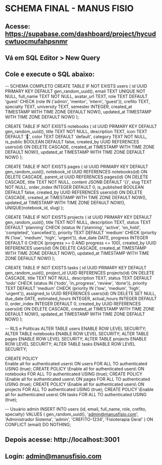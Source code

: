 # SCHEMA FINAL - MANUS FISIO

## Acesse: https://supabase.com/dashboard/project/hycudcwtuocmufahpsnmr
## Vá em SQL Editor > New Query
## Cole e execute o SQL abaixo:

-- SCHEMA COMPLETO
CREATE TABLE IF NOT EXISTS users (
    id UUID PRIMARY KEY DEFAULT gen_random_uuid(),
    email TEXT UNIQUE NOT NULL,
    full_name TEXT NOT NULL,
    avatar_url TEXT,
    role TEXT DEFAULT 'guest' CHECK (role IN ('admin', 'mentor', 'intern', 'guest')),
    crefito TEXT,
    specialty TEXT,
    university TEXT,
    semester INTEGER,
    created_at TIMESTAMP WITH TIME ZONE DEFAULT NOW(),
    updated_at TIMESTAMP WITH TIME ZONE DEFAULT NOW()
);

CREATE TABLE IF NOT EXISTS notebooks (
    id UUID PRIMARY KEY DEFAULT gen_random_uuid(),
    title TEXT NOT NULL,
    description TEXT,
    icon TEXT DEFAULT '📁',
    color TEXT DEFAULT 'default',
    category TEXT NOT NULL,
    is_public BOOLEAN DEFAULT false,
    created_by UUID REFERENCES users(id) ON DELETE CASCADE,
    created_at TIMESTAMP WITH TIME ZONE DEFAULT NOW(),
    updated_at TIMESTAMP WITH TIME ZONE DEFAULT NOW()
);

CREATE TABLE IF NOT EXISTS pages (
    id UUID PRIMARY KEY DEFAULT gen_random_uuid(),
    notebook_id UUID REFERENCES notebooks(id) ON DELETE CASCADE,
    parent_id UUID REFERENCES pages(id) ON DELETE CASCADE,
    title TEXT NOT NULL,
    content JSONB DEFAULT '{}',
    slug TEXT NOT NULL,
    order_index INTEGER DEFAULT 0,
    is_published BOOLEAN DEFAULT false,
    created_by UUID REFERENCES users(id) ON DELETE CASCADE,
    created_at TIMESTAMP WITH TIME ZONE DEFAULT NOW(),
    updated_at TIMESTAMP WITH TIME ZONE DEFAULT NOW(),
    UNIQUE(notebook_id, slug)
);

CREATE TABLE IF NOT EXISTS projects (
    id UUID PRIMARY KEY DEFAULT gen_random_uuid(),
    title TEXT NOT NULL,
    description TEXT,
    status TEXT DEFAULT 'planning' CHECK (status IN ('planning', 'active', 'on_hold', 'completed', 'cancelled')),
    priority TEXT DEFAULT 'medium' CHECK (priority IN ('low', 'medium', 'high', 'urgent')),
    due_date DATE,
    progress INTEGER DEFAULT 0 CHECK (progress >= 0 AND progress <= 100),
    created_by UUID REFERENCES users(id) ON DELETE CASCADE,
    created_at TIMESTAMP WITH TIME ZONE DEFAULT NOW(),
    updated_at TIMESTAMP WITH TIME ZONE DEFAULT NOW()
);

CREATE TABLE IF NOT EXISTS tasks (
    id UUID PRIMARY KEY DEFAULT gen_random_uuid(),
    project_id UUID REFERENCES projects(id) ON DELETE CASCADE,
    title TEXT NOT NULL,
    description TEXT,
    status TEXT DEFAULT 'todo' CHECK (status IN ('todo', 'in_progress', 'review', 'done')),
    priority TEXT DEFAULT 'medium' CHECK (priority IN ('low', 'medium', 'high', 'urgent')),
    assigned_to UUID REFERENCES users(id) ON DELETE SET NULL,
    due_date DATE,
    estimated_hours INTEGER,
    actual_hours INTEGER DEFAULT 0,
    order_index INTEGER DEFAULT 0,
    created_by UUID REFERENCES users(id) ON DELETE CASCADE,
    created_at TIMESTAMP WITH TIME ZONE DEFAULT NOW(),
    updated_at TIMESTAMP WITH TIME ZONE DEFAULT NOW()
);

-- RLS e Políticas
ALTER TABLE users ENABLE ROW LEVEL SECURITY;
ALTER TABLE notebooks ENABLE ROW LEVEL SECURITY;
ALTER TABLE pages ENABLE ROW LEVEL SECURITY;
ALTER TABLE projects ENABLE ROW LEVEL SECURITY;
ALTER TABLE tasks ENABLE ROW LEVEL SECURITY;

CREATE POLICY \
Enable
all
for
authenticated
users\ ON users FOR ALL TO authenticated USING (true);
CREATE POLICY \Enable
all
for
authenticated
users\ ON notebooks FOR ALL TO authenticated USING (true);
CREATE POLICY \Enable
all
for
authenticated
users\ ON pages FOR ALL TO authenticated USING (true);
CREATE POLICY \Enable
all
for
authenticated
users\ ON projects FOR ALL TO authenticated USING (true);
CREATE POLICY \Enable
all
for
authenticated
users\ ON tasks FOR ALL TO authenticated USING (true);

-- Usuário admin
INSERT INTO users (id, email, full_name, role, crefito, specialty) 
VALUES (
    gen_random_uuid(),
    'admin@manusfisio.com',
    'Administrador Sistema',
    'admin',
    'CREFITO-1234',
    'Fisioterapia Geral'
) ON CONFLICT (email) DO NOTHING;

## Depois acesse: http://localhost:3001
## Login: admin@manusfisio.com

